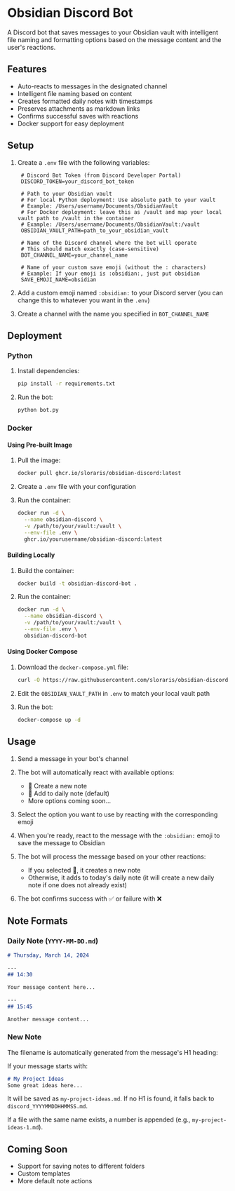 # Obsidian Discord Bot

A Discord bot that saves messages to your Obsidian vault with intelligent file naming and formatting options based on the message content and the user's reactions.

## Features
- Auto-reacts to messages in the designated channel
- Intelligent file naming based on content
- Creates formatted daily notes with timestamps
- Preserves attachments as markdown links
- Confirms successful saves with reactions
- Docker support for easy deployment

## Setup

1. Create a `.env` file with the following variables:
   ```env-example
    # Discord Bot Token (from Discord Developer Portal)
    DISCORD_TOKEN=your_discord_bot_token

    # Path to your Obsidian vault
    # For local Python deployment: Use absolute path to your vault
    # Example: /Users/username/Documents/ObsidianVault
    # For Docker deployment: leave this as /vault and map your local vault path to /vault in the container
    # Example: /Users/username/Documents/ObsidianVault:/vault
    OBSIDIAN_VAULT_PATH=path_to_your_obsidian_vault

    # Name of the Discord channel where the bot will operate
    # This should match exactly (case-sensitive)
    BOT_CHANNEL_NAME=your_channel_name

    # Name of your custom save emoji (without the : characters)
    # Example: If your emoji is :obsidian:, just put obsidian
    SAVE_EMOJI_NAME=obsidian
   ```

2. Add a custom emoji named `:obsidian:` to your Discord server (you can change this to whatever you want in the `.env`)

3. Create a channel with the name you specified in `BOT_CHANNEL_NAME`

## Deployment

### Python
1. Install dependencies:
   ```bash
   pip install -r requirements.txt
   ```

2. Run the bot:
   ```bash
   python bot.py
   ```

### Docker

#### Using Pre-built Image
1. Pull the image:
   ```bash
   docker pull ghcr.io/sloraris/obsidian-discord:latest
   ```

2. Create a `.env` file with your configuration

3. Run the container:
   ```bash
   docker run -d \
     --name obsidian-discord \
     -v /path/to/your/vault:/vault \
     --env-file .env \
     ghcr.io/yourusername/obsidian-discord:latest
   ```

#### Building Locally
1. Build the container:
   ```bash
   docker build -t obsidian-discord-bot .
   ```

2. Run the container:
   ```bash
   docker run -d \
     --name obsidian-discord \
     -v /path/to/your/vault:/vault \
     --env-file .env \
     obsidian-discord-bot
   ```

#### Using Docker Compose
1. Download the `docker-compose.yml` file:
   ```bash
   curl -O https://raw.githubusercontent.com/sloraris/obsidian-discord/main/example.compose.yml docker-compose.yml
   ```

2. Edit the `OBSIDIAN_VAULT_PATH` in `.env` to match your local vault path

3. Run the bot:
   ```bash
   docker-compose up -d
   ```

## Usage

1. Send a message in your bot's channel
2. The bot will automatically react with available options:
   - 📝 Create a new note
   - 📅 Add to daily note (default)
   - More options coming soon...

3. Select the option you want to use by reacting with the corresponding emoji
4. When you're ready, react to the message with the `:obsidian:` emoji to save the message to Obsidian
5. The bot will process the message based on your other reactions:
   - If you selected 📝, it creates a new note
   - Otherwise, it adds to today's daily note (it will create a new daily note if one does not already exist)
6. The bot confirms success with ✅ or failure with ❌

## Note Formats

### Daily Note (`YYYY-MM-DD.md`)
```markdown
# Thursday, March 14, 2024

---
## 14:30

Your message content here...

---
## 15:45

Another message content...
```

### New Note
The filename is automatically generated from the message's H1 heading:

If your message starts with:
```markdown
# My Project Ideas
Some great ideas here...
```

It will be saved as `my-project-ideas.md`. If no H1 is found, it falls back to `discord_YYYYMMDDHHMMSS.md`.

If a file with the same name exists, a number is appended (e.g., `my-project-ideas-1.md`).

## Coming Soon
- Support for saving notes to different folders
- Custom templates
- More default note actions
